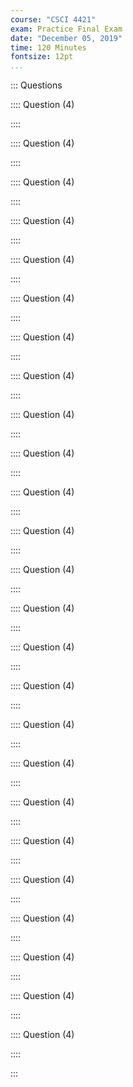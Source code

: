 ```yaml
---
course: "CSCI 4421"
exam: Practice Final Exam
date: "December 05, 2019"
time: 120 Minutes
fontsize: 12pt
...
```


::: Questions

:::: Question (4)

::::

:::: Question (4)

::::

:::: Question (4)

::::

:::: Question (4)

::::

:::: Question (4)

::::

:::: Question (4)

::::

:::: Question (4)

::::

:::: Question (4)

::::

:::: Question (4)

::::

:::: Question (4)

::::

:::: Question (4)

::::

:::: Question (4)

::::

:::: Question (4)

::::

:::: Question (4)

::::

:::: Question (4)

::::

:::: Question (4)

::::

:::: Question (4)

::::

:::: Question (4)

::::

:::: Question (4)

::::

:::: Question (4)

::::

:::: Question (4)

::::

:::: Question (4)

::::

:::: Question (4)

::::

:::: Question (4)

::::

:::: Question (4)

::::

:::
